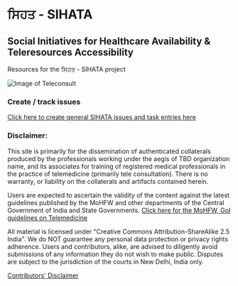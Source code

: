 # ਸਿਹਤ - SIHATA
## Social Initiatives for Healthcare Availability & Teleresources Accessibility

Resources for the ਸਿਹਤ - SIHATA project

![Image of Teleconsult](https://upload.wikimedia.org/wikipedia/commons/thumb/7/7c/Telemedicine_Consult.jpg/320px-Telemedicine_Consult.jpg)

### Create / track issues
[Click here to create general SIHATA issues and task entries here](https://github.com/sihata/sihata.github.io/issues)

### Disclaimer:
This site is primarily for the dissemination of authenticated collaterals produced by the professionals working under the aegis of TBD organization name, and its associates for training of registered medical professionals in the practice of telemedicine (primarily tele consultation). There is no warranty, or liability on the collaterals and artifacts contained herein.

Users are expected to ascertain the validity of the content against the latest guidelines published by the MoHFW and other departments of the Central Government of India and State Governments.
[Click here for the MoHFW, GoI guidelines on Telemedicine](https://www.mohfw.gov.in/pdf/Telemedicine.pdf)

All material is licensed under "Creative Commons Attribution-ShareAlike 2.5 India". We do NOT guarantee any personal data protection or privacy rights adherence. Users and contributors, alike, are advised to diligently avoid submissions of any information they do not wish to make public. Disputes are subject to the jurisdiction of the courts in New Delhi, India only.

[Contributors' Disclaimer](https://sihata.github.io/DISCLAIMER)
